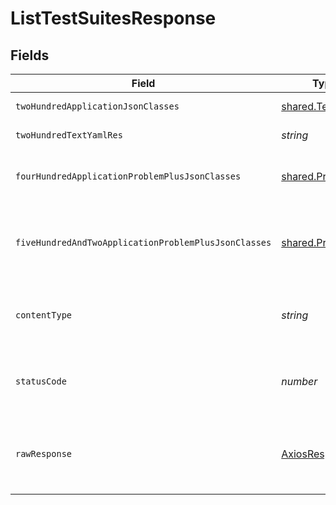 # ListTestSuitesResponse


## Fields

| Field                                                    | Type                                                     | Required                                                 | Description                                              |
| -------------------------------------------------------- | -------------------------------------------------------- | -------------------------------------------------------- | -------------------------------------------------------- |
| `twoHundredApplicationJsonClasses`                       | [shared.TestSuite](../../models/shared/testsuite.md)[]   | :heavy_minus_sign:                                       | successful operation                                     |
| `twoHundredTextYamlRes`                                  | *string*                                                 | :heavy_minus_sign:                                       | successful operation                                     |
| `fourHundredApplicationProblemPlusJsonClasses`           | [shared.Problem](../../models/shared/problem.md)[]       | :heavy_minus_sign:                                       | problem with input for CRD generation                    |
| `fiveHundredAndTwoApplicationProblemPlusJsonClasses`     | [shared.Problem](../../models/shared/problem.md)[]       | :heavy_minus_sign:                                       | problem with listing test suites from kubernetes cluster |
| `contentType`                                            | *string*                                                 | :heavy_check_mark:                                       | HTTP response content type for this operation            |
| `statusCode`                                             | *number*                                                 | :heavy_check_mark:                                       | HTTP response status code for this operation             |
| `rawResponse`                                            | [AxiosResponse](https://axios-http.com/docs/res_schema)  | :heavy_minus_sign:                                       | Raw HTTP response; suitable for custom response parsing  |